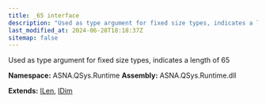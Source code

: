 ```yaml
---
title: _65 interface
description: "Used as type argument for fixed size types, indicates a length of 65  "
last_modified_at: 2024-06-28T18:18:37Z
sitemap: false
---
```


Used as type argument for fixed size types, indicates a length of 65 

**Namespace:** ASNA.QSys.Runtime
**Assembly:** ASNA.QSys.Runtime.dll

**Extends:** [ILen](/reference/runtime/qsys-runtime/i-len.html), [IDim](/reference/runtime/qsys-runtime/i-dim.html)
<br>
<br>
